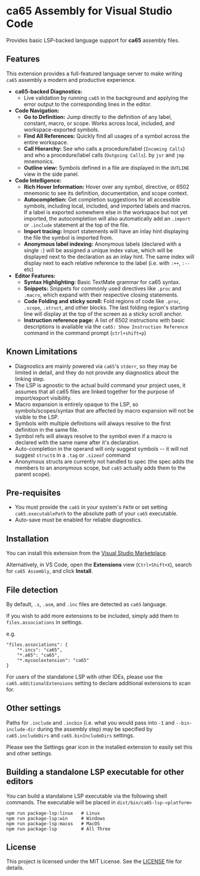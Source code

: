 # ca65 Assembly for Visual Studio Code

Provides basic LSP-backed language support for **ca65** assembly files.

## Features

This extension provides a full-featured language server to make writing `ca65` assembly a modern and productive experience.

* **ca65-backed Diagnostics:**
    * Live validation by running `ca65` in the background and applying the error output to the corresponding lines in the editor.
* **Code Navigation:**
    * **Go to Definition:** Jump directly to the definition of any label, constant, macro, or scope. Works across local, included, and workspace-exported symbols.
    * **Find All References:** Quickly find all usages of a symbol across the entire workspace.
    * **Call Hierarchy:** See who calls a procedure/label (`Incoming Calls`) and who a procedure/label calls (`Outgoing Calls`).  by `jsr` and `jmp` mnemonics.
    * **Outline view:** Symbols defined in a file are displayed in the `OUTLINE` view in the side panel.
* **Code Intelligence:**
    * **Rich Hover Information:** Hover over any symbol, directive, or 6502 mnemonic to see its definition, documentation, and scope context.
    * **Autocompletion:** Get completion suggestions for all accessible symbols, including local, included, and imported labels and macros. If a label is exported somewhere else in the workspace but not yet imported, the autocompletion will also automatically add an `.import` or `.include` statement at the top of the file.
    * **Import tracing:** Import statements will have an inlay hint displaying the file the symbol is imported from.
    * **Anonymous label indexing:** Anonymous labels (declared with a single `:`) will be assigned a unique index value, which will be displayed next to the declaration as an inlay hint. The same index will display next to each relative reference to the label (i.e. with `:++`, `:--` etc) 
* **Editor Features:**
    * **Syntax Highlighting:** Basic TextMate grammar for ca65 syntax.
    * **Snippets:** Snippets for commonly used directives like `.proc` and `.macro`, which expand with their respective closing statements.
    * **Code Folding and sticky scroll:** Fold regions of code like `.proc`, `.scope`, `.struct`, and other blocks. The last folding region's starting line will display at the top of the screen as a sticky scroll anchor.
    * **Instruction reference page:** A list of 6502 instructions with basic descriptions is available via the `ca65: Show Instruction Reference` command in the command prompt (`ctrl+shift+p`)
    
## Known Limitations

* Diagnostics are mainly powered via `ca65`'s `stderr`, so they may be limited in detail, and they do not provide any diagnostics about the linking step.
* The LSP is agnostic to the actual build command your project uses, it assumes that all ca65 files are linked together for the purpose of import/export visibility.
* Macro expansion is entirely opaque to the LSP, so symbols/scopes/syntax that are affected by macro expansion will not be visible to the LSP.
* Symbols with multiple definitions will always resolve to the first definition in the same file.
* Symbol refs will always resolve to the symbol even if a macro is declared with the same name after it's declaration.
* Auto-completion in the operand will only suggest symbols -- it will not suggest `struct`s in a `.tag` or `.sizeof` command
* Anonymous structs are currently not handled to spec (the spec adds the members to an anonymous scope, but `ca65` actually adds them to the parent scope).

## Pre-requisites
- You must provide the `ca65` in your system's `PATH` or set setting `ca65.executablePath` to the absolute path of your `ca65` executable.
- Auto-save must be enabled for reliable diagnostics.

## Installation

You can install this extension from the [Visual Studio Marketplace](https://marketplace.visualstudio.com/items?itemName=hobbett.ca65-vscode-extension).

Alternatively, in VS Code, open the **Extensions** view (`Ctrl+Shift+X`), search for `ca65 Assembly`, and click **Install**.

## File detection

By default, `.s`, `.asm`, and `.inc` files are detected as `ca65` language.

If you wish to add more extensions to be included, simply add them to `files.associations` in settings.

e.g.
```
"files.associations": {
    "*.incs": "ca65",
    "*.a65": "ca65",
    "*.mycoolextension": "ca65"
}
```

For users of the standalone LSP with other IDEs, please use the `ca65.additionalExtensions` setting to declare additional extensions to scan for.

## Other settings

Paths for `.include` and `.incbin` (i.e. what you would pass into `-I` and `--bin-include-dir` during the assembly step) may be specified by `ca65.includeDirs` and `ca65.binIncludeDirs` settings.

Please see the Settings gear icon in the installed extension to easily set this and other settings.

## Building a standalone LSP executable for other editors
You can build a standalone LSP executable via the following shell commands. The executable will be placed in `dist/bin/ca65-lsp-<platform>` 
```
npm run package-lsp:linux   # Linux
npm run package-lsp:win     # Windows
npm run package-lsp:macos   # MacOS
npm run package-lsp         # All Three
```
## License

This project is licensed under the MIT License. See the [LICENSE](LICENSE) file for details.
